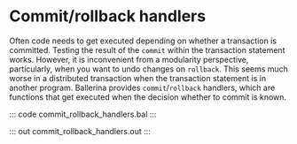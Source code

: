 # Commit/rollback handlers

Often code needs to get executed depending on whether a transaction is committed.
Testing the result of the `commit` within the transaction statement works. However, it is inconvenient from a modularity perspective, particularly, when you want to undo changes on `rollback`.
This seems much worse in a distributed transaction when the transaction statement is in another program.
Ballerina provides `commit`/`rollback` handlers, which are functions that get executed when the decision whether to commit is known.

::: code commit_rollback_handlers.bal :::

::: out commit_rollback_handlers.out :::